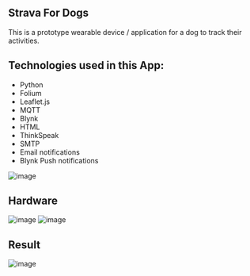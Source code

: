## Strava For Dogs
 This is a prototype wearable device / application for a dog to track their activities.
## Technologies used in this App:
- Python
- Folium
- Leaflet.js
- MQTT
- Blynk
- HTML
- ThinkSpeak
- SMTP
- Email notifications
- Blynk Push notifications
 
![image](https://user-images.githubusercontent.com/76453989/147073067-abfbd723-d070-4348-b015-7a06ddd46b03.png)

## Hardware
 
 ![image](https://user-images.githubusercontent.com/76453989/147073117-61931b93-73f4-414e-bee3-3923c2c75dab.png)
 ![image](https://user-images.githubusercontent.com/76453989/147073125-c8be26d0-02af-4b1c-a285-3d586f1ea191.png)

## Result

![image](https://user-images.githubusercontent.com/76453989/147073157-02ff3109-6f05-4662-b1d5-bb8661efb3ba.png)



